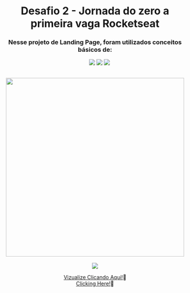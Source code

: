 <div align="center">
<h1> Desafio 2 - Jornada do zero a primeira vaga Rocketseat </h1>
<h3>Nesse projeto de Landing Page, foram utilizados conceitos básicos de:</h3>
<ul>
<img src="https://img.shields.io/badge/css3-%231572B6.svg?style=for-the-badge&logo=css3&logoColor=white"/>
<img src="https://img.shields.io/badge/html5-%23E34F26.svg?style=for-the-badge&logo=html5&logoColor=white"/>
<img src="https://img.shields.io/badge/Figma-F24E1E?style=for-the-badge&logo=figma&logoColor=white"/>
</ul><br>
<img src="https://repository-images.githubusercontent.com/615000429/d99b6444-f123-4200-950c-3c7e7e30c630" width="480px"><br>
  <br>
<img src="http://img.shields.io/static/v1?label=STATUS&message=CONCLUIDO%20COM%20SUCESSO&color=GREEN&style=for-the-badge"/><br>
  
<a href="https://ingritedaiane.github.io/HealthyRecipes/" target_="blank"> Vizualize Clicando Aqui!</a>📌<br>
<a href="https://ingritedaiane.github.io/HealthyRecipes/" target_="blank"> Clicking Here!</a>📌
